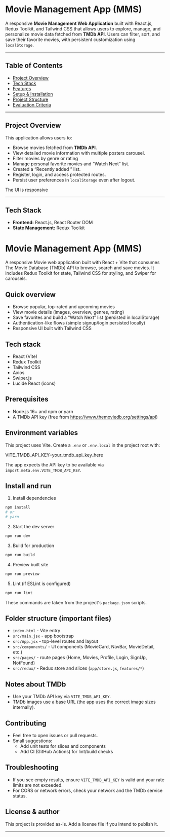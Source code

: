 # Movie Management App (MMS)

A responsive **Movie Management Web Application** built with React.js, Redux Toolkit, and Tailwind CSS that allows users to explore, manage, and personalize movie data fetched from **TMDb API**. Users can filter, sort, and save their favorite movies, with persistent customization using `localStorage`.

---

## Table of Contents

- [Project Overview](#project-overview)
- [Tech Stack](#tech-stack)
- [Features](#features)
- [Setup & Installation](#setup--installation)
- [Project Structure](#project-structure)
- [Evaluation Criteria](#evaluation-criteria)

---

## Project Overview

This application allows users to:

- Browse movies fetched from **TMDb API**.
- View detailed movie information with multiple posters carousel.
- Filter movies by genre or rating
- Manage personal favorite movies and “Watch Next” list.
- Created a “Recently added ” list.
- Register, login, and access protected routes.
- Persist user preferences in `localStorage` even after logout.

The UI is responsive

---

## Tech Stack

- **Frontend:** React.js, React Router DOM
- **State Management:** Redux Toolkit
# Movie Management App (MMS)

A responsive Movie web application built with React + Vite that consumes The Movie Database (TMDb) API to browse, search and save movies. It includes Redux Toolkit for state, Tailwind CSS for styling, and Swiper for carousels.

## Quick overview

- Browse popular, top-rated and upcoming movies
- View movie details (images, overview, genres, rating)
- Save favorites and build a “Watch Next” list (persisted in localStorage)
- Authentication-like flows (simple signup/login persisted locally)
- Responsive UI built with Tailwind CSS

## Tech stack

- React (Vite)
- Redux Toolkit
- Tailwind CSS
- Axios
- Swiper.js
- Lucide React (icons)

## Prerequisites

- Node.js 16+ and npm or yarn
- A TMDb API key (free from https://www.themoviedb.org/settings/api)

## Environment variables

This project uses Vite. Create a `.env` or `.env.local` in the project root with:

VITE_TMDB_API_KEY=your_tmdb_api_key_here

The app expects the API key to be available via `import.meta.env.VITE_TMDB_API_KEY`.

## Install and run

1. Install dependencies

```bash
npm install
# or
# yarn
```

2. Start the dev server

```bash
npm run dev
```

3. Build for production

```bash
npm run build
```

4. Preview built site

```bash
npm run preview
```

5. Lint (if ESLint is configured)

```bash
npm run lint
```

These commands are taken from the project's `package.json` scripts.

## Folder structure (important files)

- `index.html` - Vite entry
- `src/main.jsx` - app bootstrap
- `src/App.jsx` - top-level routes and layout
- `src/components/` - UI components (MovieCard, NavBar, MovieDetail, etc.)
- `src/pages/` - route pages (Home, Movies, Profile, Login, SignUp, NotFound)
- `src/redux/` - Redux store and slices (`app/store.js`, `features/*`)

## Notes about TMDb

- Use your TMDb API key via `VITE_TMDB_API_KEY`.
- TMDb images use a base URL (the app uses the correct image sizes internally).

## Contributing

- Feel free to open issues or pull requests.
- Small suggestions:
  - Add unit tests for slices and components
  - Add CI (GitHub Actions) for lint/build checks

## Troubleshooting

- If you see empty results, ensure `VITE_TMDB_API_KEY` is valid and your rate limits are not exceeded.
- For CORS or network errors, check your network and the TMDb service status.

## License & author

This project is provided as-is. Add a license file if you intend to publish it.

---







